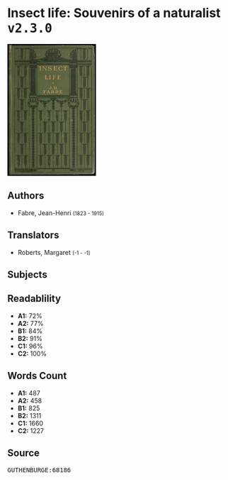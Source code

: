 # Insect life: Souvenirs of a naturalist <kbd>v2.3.0</kbd>

![](./cover.medium.jpg "")

## Authors


 - Fabre, Jean-Henri <small>(1823 - 1915)</small>

## Translators


 - Roberts, Margaret <small>(-1 - -1)</small>

## Subjects



## Readablility


 - **A1:** 72%
 - **A2:** 77%
 - **B1:** 84%
 - **B2:** 91%
 - **C1:** 96%
 - **C2:** 100%

## Words Count


 - **A1:** 487
 - **A2:** 458
 - **B1:** 825
 - **B2:** 1311
 - **C1:** 1660
 - **C2:** 1227

## Source


<kbd>GUTHENBURGE:68186</kbd>
